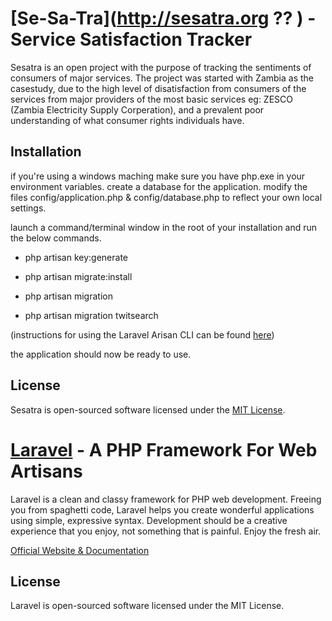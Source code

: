 # [Se-Sa-Tra](http://sesatra.org ?? ) - Service Satisfaction Tracker

Sesatra is an open project with the purpose of tracking the sentiments of consumers of major services.
The project was started with Zambia as the casestudy, due to the high level of disatisfaction from consumers of the services from major providers of the most basic services eg: ZESCO (Zambia Electricity Supply Corperation), and a prevalent poor understanding of what consumer rights individuals have.

## Installation
if you're using a windows maching make sure you have php.exe in your environment variables.
create a database for the application.
modify the files config/application.php & config/database.php to reflect your own local settings.

launch a command/terminal window in the root of your installation and run the below commands.

- php artisan key:generate

- php artisan migrate:install

- php artisan migration

- php artisan migration twitsearch

(instructions for using the Laravel Arisan CLI can be found [here](http://laravel.com/docs/artisan/commands))

the application should now be ready to use.

## License

Sesatra is open-sourced software licensed under the [MIT License](http://opensource.org/licenses/MIT).


# [Laravel](http://laravel.com) - A PHP Framework For Web Artisans

Laravel is a clean and classy framework for PHP web development. Freeing you
from spaghetti code, Laravel helps you create wonderful applications using
simple, expressive syntax. Development should be a creative experience that you
enjoy, not something that is painful. Enjoy the fresh air.

[Official Website & Documentation](http://laravel.com)

## License

Laravel is open-sourced software licensed under the MIT License.
